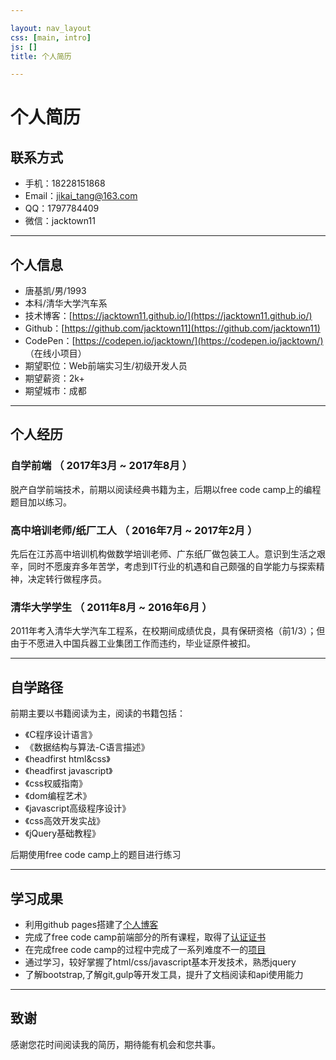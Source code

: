 ```yaml
---

layout: nav_layout
css: [main, intro]
js: []
title: 个人简历

---
```


# 个人简历

## 联系方式

- 手机：18228151868
- Email：jikai_tang@163.com
- QQ：1797784409
- 微信：jacktown11

---

## 个人信息

 - 唐基凯/男/1993 
 - 本科/清华大学汽车系
 - 技术博客：[https://jacktown11.github.io/](https://jacktown11.github.io/)
 - Github：[https://github.com/jacktown11](https://github.com/jacktown11)
 - CodePen：[https://codepen.io/jacktown/](https://codepen.io/jacktown/) （在线小项目）
 - 期望职位：Web前端实习生/初级开发人员
 - 期望薪资：2k+
 - 期望城市：成都

---

## 个人经历

### 自学前端 （ 2017年3月 ~ 2017年8月 ）

脱产自学前端技术，前期以阅读经典书籍为主，后期以free code camp上的编程题目加以练习。

### 高中培训老师/纸厂工人 （ 2016年7月 ~ 2017年2月 ）

先后在江苏高中培训机构做数学培训老师、广东纸厂做包装工人。意识到生活之艰辛，同时不愿废弃多年苦学，考虑到IT行业的机遇和自己颇强的自学能力与探索精神，决定转行做程序员。

### 清华大学学生 （ 2011年8月 ~ 2016年6月 ）

2011年考入清华大学汽车工程系，在校期间成绩优良，具有保研资格（前1/3）；但由于不愿进入中国兵器工业集团工作而违约，毕业证原件被扣。

---

## 自学路径

前期主要以书籍阅读为主，阅读的书籍包括： 

 - 《C程序设计语言》
 - 《数据结构与算法-C语言描述》
 - 《headfirst html&css》
 - 《headfirst javascript》
 - 《css权威指南》
 - 《dom编程艺术》
 - 《javascript高级程序设计》
 - 《css高效开发实战》
 - 《jQuery基础教程》
 
后期使用free code camp上的题目进行练习

---

## 学习成果

- 利用github pages搭建了[个人博客](https://jacktown11.github.io/index.html)
- 完成了free code camp前端部分的所有课程，取得了[认证证书](https://freecodecamp.cn/jacktown11/front-end-certification)
- 在完成free code camp的过程中完成了一系列难度不一的[项目](https://codepen.io/jacktown/pens/public/)
- 通过学习，较好掌握了html/css/javascript基本开发技术，熟悉jquery
- 了解bootstrap,了解git,gulp等开发工具，提升了文档阅读和api使用能力

---

## 致谢
感谢您花时间阅读我的简历，期待能有机会和您共事。
